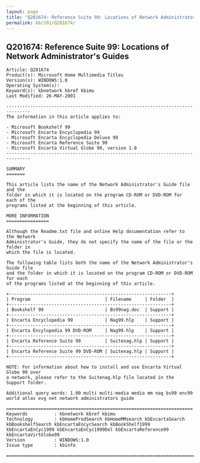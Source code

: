 ```yaml
---
layout: page
title: "Q201674: Reference Suite 99: Locations of Network Administrator's Guides"
permalink: kb/201/Q201674/
---
```


## Q201674: Reference Suite 99: Locations of Network Administrator's Guides

	Article: Q201674
	Product(s): Microsoft Home Multimedia Titles
	Version(s): WINDOWS:1.0
	Operating System(s): 
	Keyword(s): kbnetwork kbref kbimu
	Last Modified: 26-MAY-2001
	
	-------------------------------------------------------------------------------
	The information in this article applies to:
	
	- Microsoft Bookshelf 99 
	- Microsoft Encarta Encyclopedia 99 
	- Microsoft Encarta Encyclopedia Deluxe 99 
	- Microsoft Encarta Reference Suite 99 
	- Microsoft Encarta Virtual Globe 99, version 1.0 
	-------------------------------------------------------------------------------
	
	SUMMARY
	=======
	
	This article lists the name of the Network Administrator's Guide file and the
	folder in which it is located on the program CD-ROM or DVD-ROM for each of the
	programs listed at the beginning of this article.
	
	MORE INFORMATION
	================
	
	Although the Readme.txt file and online Help documentation refer to the Network
	Administrator's Guide, they do not specify the name of the file or the folder in
	which the file is located.
	
	The following table lists both the name of the Network Administrator's Guide file
	and the folder in which it is located on the program CD-ROM or DVD-ROM for each
	of the programs listed at the beginning of this article.
	
	+-------------------------------------------------------------+
	| Program                            | Filename     | Folder  | 
	+-------------------------------------------------------------+
	| Bookshelf 99                       | Bs99nag.doc  | Support | 
	+-------------------------------------------------------------+
	| Encarta Encyclopedia 99            | Nag99.hlp    | Support | 
	+-------------------------------------------------------------+
	| Encarta Encylopedia 99 DVD-ROM     | Nag99.hlp    | Support | 
	+-------------------------------------------------------------+
	| Encarta Reference Suite 99         | Suitenag.hlp | Support | 
	+-------------------------------------------------------------+
	| Encarta Reference Suite 99 DVD-ROM | Suitenag.hlp | Support | 
	+-------------------------------------------------------------+
	
	NOTE: For information about how to install and use Encarta Virtual Globe 99 over
	a network, please refer to the Suitenag.hlp file located in the Support folder.
	
	Additional query words: 1.00 multi multi-media media mm nag bs99 enc99 world atlas evg net network administrators guide
	
	======================================================================
	Keywords          : kbnetwork kbref kbimu 
	Technology        : kbHomeProdSearch kbHomeMMsearch kbEncartaSearch kbBookshelfSearch kbEncartaEncycSearch kbBookShelf1999 kbEncartaEnCyc1999 kbEncartaEnCyc1999Del kbEncartaReference99 kbEncartaVirtGlobe99
	Version           : WINDOWS:1.0
	Issue type        : kbinfo
	
	=============================================================================
	
